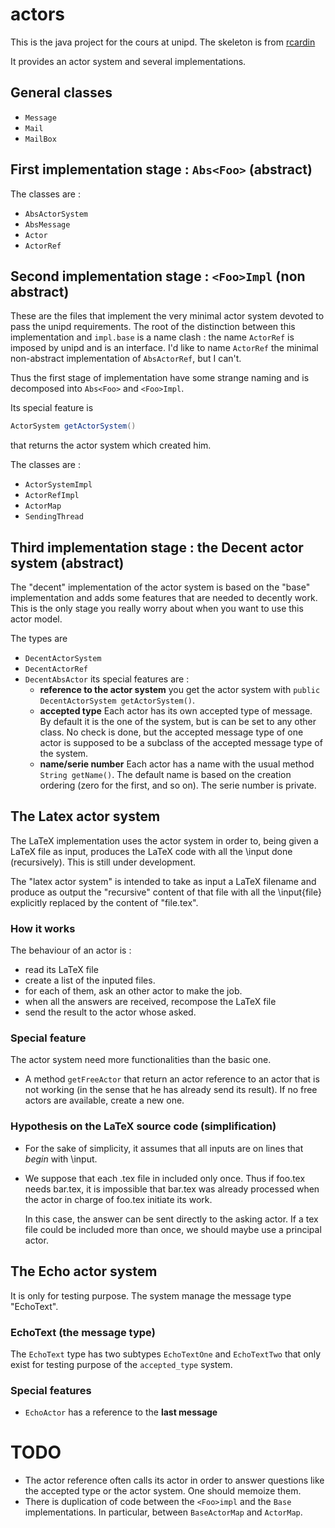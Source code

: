 # actors

This is the java project for the cours at unipd. The skeleton is from [rcardin](https://github.com/rcardin/pcd-actors)

It provides an actor system and several implementations.

## General classes

* `Message`
* `Mail`
* `MailBox`

## First implementation stage : `Abs<Foo>` (abstract)

The classes are :
* `AbsActorSystem`
* `AbsMessage`
* `Actor`
* `ActorRef`

## Second implementation stage : `<Foo>Impl` (non abstract)

These are the files that implement the very minimal actor system devoted to pass the unipd requirements. The root of the distinction between this implementation and `impl.base` is a name clash : the name `ActorRef` is imposed by unipd and is an interface. I'd like to name `ActorRef` the minimal non-abstract implementation of `AbsActorRef`, but I can't.

Thus the first stage of implementation have some strange naming and is decomposed into `Abs<Foo>` and `<Foo>Impl`.

Its special feature is 

```java
ActorSystem getActorSystem()
```

that returns the actor system which created him.

The classes are :
* `ActorSystemImpl`
* `ActorRefImpl`
* `ActorMap`
* `SendingThread`


## Third implementation stage : the Decent actor system (abstract)

The "decent" implementation of the actor system is based on the "base" implementation and adds some features that are needed to decently work. This is the only stage you really worry about when you want to use this actor model.

The types are

* `DecentActorSystem`
* `DecentActorRef`
* `DecentAbsActor` its special features are :
   * __reference to the actor system__ you get the actor system with `public DecentActorSystem getActorSystem()`.
   * __accepted type__ Each actor has its own accepted type of message. By default it is the one of the system, but is can be set to any other class. No check is done, but the accepted message type of one actor is supposed to be a subclass of the accepted message type of the system.
   * __name/serie number__ Each actor has a name with the usual method `String getName()`. The default name is based on the creation ordering (zero for the first, and so on). The serie number is private.





## The Latex actor system

The LaTeX implementation uses the actor system in order to, being given a LaTeX file as input, produces the LaTeX code with all the \input done (recursively). 
    This is still under development.

The "latex actor system" is intended to take as input a LaTeX filename and produce as output the "recursive" content of that file with all the \input{file} explicitly replaced by the content of "file.tex".

### How it works

The behaviour of an actor is :

- read its LaTeX file
- create a list of the inputed files.
- for each of them, ask an other actor to make the job.
- when all the answers are received, recompose the LaTeX file
- send the result to the actor whose asked.

### Special feature

The actor system need more functionalities than the basic one.

- A method `getFreeActor` that return an actor reference to an actor that is not working (in the sense that he has already send its result). If no free actors are available, create a new one.

### Hypothesis on the LaTeX source code (simplification)

* For the sake of simplicity, it assumes that all inputs are on lines that _begin_ with \input.


* We suppose that each .tex file in included only once. Thus if foo.tex needs bar.tex, it is impossible that bar.tex was already processed when the actor in charge of foo.tex initiate its work.

    In this case, the answer can be sent directly to the asking actor. 
    If a tex file could be included more than once, we should maybe use a principal actor.


## The Echo actor system

It is only for testing purpose. The system manage the message type "EchoText".

### EchoText (the message type)

The `EchoText` type has two subtypes `EchoTextOne` and `EchoTextTwo` that only exist for testing purpose of the `accepted_type` system.

### Special features
* `EchoActor` has a reference to the __last message__


# TODO

* The actor reference often calls its actor in order to answer questions like the accepted type or the actor system. One should memoize them.
* There is duplication of code between the `<Foo>impl` and the `Base` implementations. In particular, between `BaseActorMap` and `ActorMap`.


